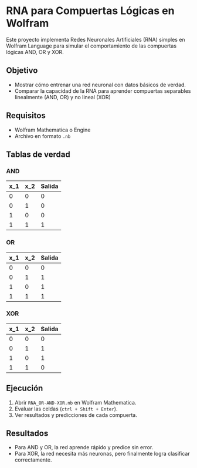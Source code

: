# RNA para Compuertas Lógicas en Wolfram

Este proyecto implementa Redes Neuronales Artificiales (RNA) simples en Wolfram Language para simular el comportamiento de las compuertas lógicas AND, OR y XOR.


## Objetivo

- Mostrar cómo entrenar una red neuronal con datos básicos de verdad.
- Comparar la capacidad de la RNA para aprender compuertas separables linealmente (AND, OR) y no lineal (XOR)


## Requisitos

- Wolfram Mathematica o Engine
- Archivo en formato ``` .nb ```


## Tablas de verdad

### AND
|  x_1  |  x_2  |  Salida  |
| ----- | ----- | -------- |
|   0   |   0   |     0    |
|   0   |   1   |     0    |
|   1   |   0   |     0    |
|   1   |   1   |     1    |


### OR
|  x_1  |  x_2  |  Salida  |
| ----- | ----- | -------- |
|   0   |   0   |     0    |
|   0   |   1   |     1    |
|   1   |   0   |     1    |
|   1   |   1   |     1    |


### XOR
|  x_1  |  x_2  |  Salida  |
| ----- | ----- | -------- |
|   0   |   0   |     0    |
|   0   |   1   |     1    |
|   1   |   0   |     1    |
|   1   |   1   |     0    |


## Ejecución
1. Abrir ``` RNA_OR-AND-XOR.nb ``` en Wolfram Mathematica.
2. Evaluar las celdas (``` ctrl + Shift + Enter ```).
3. Ver resultados y predicciones de cada compuerta.

## Resultados
- Para AND y OR, la red aprende rápido y predice sin error.
- Para XOR, la red necesita más neuronas, pero finalmente logra clasificar correctamente.

